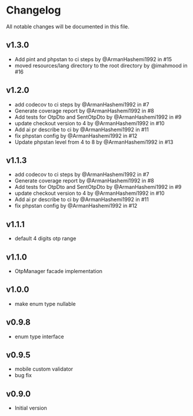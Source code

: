 # Changelog

All notable changes will be documented in this file.

## v1.3.0
- Add pint and phpstan to ci steps by @ArmanHashemi1992 in #15
- moved resources/lang directory to the root directory by @imahmood in #16

## v1.2.0
- add codecov to ci steps by @ArmanHashemi1992 in #7
- Generate coverage report by @ArmanHashemi1992 in #8
- Add tests for OtpDto and SentOtpDto by @ArmanHashemi1992 in #9
- update checkout version to 4 by @ArmanHashemi1992 in #10
- Add ai pr describe to ci by @ArmanHashemi1992 in #11
- fix phpstan config by @ArmanHashemi1992 in #12
- Update phpstan level from 4 to 8 by @ArmanHashemi1992 in #13

## v1.1.3
- add codecov to ci steps by @ArmanHashemi1992 in #7
- Generate coverage report by @ArmanHashemi1992 in #8
- Add tests for OtpDto and SentOtpDto by @ArmanHashemi1992 in #9
- update checkout version to 4 by @ArmanHashemi1992 in #10
- Add ai pr describe to ci by @ArmanHashemi1992 in #11
- fix phpstan config by @ArmanHashemi1992 in #12

## v1.1.1
- default 4 digits otp range

## v1.1.0
- OtpManager facade implementation

## v1.0.0
- make enum type nullable

## v0.9.8
- enum type interface

## v0.9.5
- mobile custom validator
- bug fix

## v0.9.0
- Initial version
